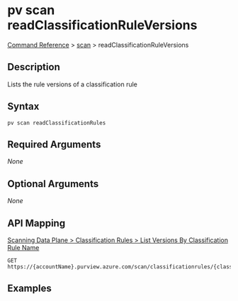 # pv scan readClassificationRuleVersions
[Command Reference](../../../README.md#command-reference) > [scan](./main.md) > readClassificationRuleVersions

## Description
Lists the rule versions of a classification rule

## Syntax
```
pv scan readClassificationRules
```

## Required Arguments
*None*

## Optional Arguments
*None*

## API Mapping
[Scanning Data Plane > Classification Rules > List Versions By Classification Rule Name](https://docs.microsoft.com/en-us/rest/api/purview/scanningdataplane/classification-rules/list-versions-by-classification-rule-name)
```
GET https://{accountName}.purview.azure.com/scan/classificationrules/{classificationRuleName}/versions
```

## Examples
```powershell

```
